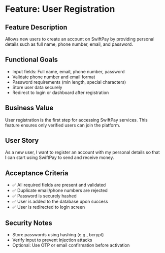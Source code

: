 # Feature: User Registration

## Feature Description
Allows new users to create an account on SwiftPay by providing personal details such as full name, phone number, email, and password.

## Functional Goals
- Input fields: Full name, email, phone number, password
- Validate phone number and email format
- Password requirements (min length, special characters)
- Store user data securely
- Redirect to login or dashboard after registration

## Business Value
User registration is the first step for accessing SwiftPay services. This feature ensures only verified users can join the platform.

## User Story
As a new user, I want to register an account with my personal details so that I can start using SwiftPay to send and receive money.

## Acceptance Criteria
- ✅ All required fields are present and validated
- ✅ Duplicate email/phone numbers are rejected
- ✅ Password is securely hashed
- ✅ User is added to the database upon success
- ✅ User is redirected to login screen

## Security Notes
- Store passwords using hashing (e.g., bcrypt)
- Verify input to prevent injection attacks
- Optional: Use OTP or email confirmation before activation
